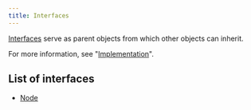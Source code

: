 ```yaml
---
title: Interfaces
---
```


[Interfaces](https://facebook.github.io/graphql/draft/#sec-Interfaces) serve as parent objects from which other objects can inherit.

For more information, see "[Implementation](guides/graphql/introduction.md#implementation)".

## List of interfaces

* [Node](graphql/schema/node.md)
